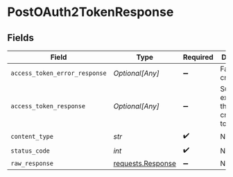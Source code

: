 # PostOAuth2TokenResponse


## Fields

| Field                                                                                 | Type                                                                                  | Required                                                                              | Description                                                                           |
| ------------------------------------------------------------------------------------- | ------------------------------------------------------------------------------------- | ------------------------------------------------------------------------------------- | ------------------------------------------------------------------------------------- |
| `access_token_error_response`                                                         | *Optional[Any]*                                                                       | :heavy_minus_sign:                                                                    | Failure create token                                                                  |
| `access_token_response`                                                               | *Optional[Any]*                                                                       | :heavy_minus_sign:                                                                    | Successfully exchanged the code to create a token                                     |
| `content_type`                                                                        | *str*                                                                                 | :heavy_check_mark:                                                                    | N/A                                                                                   |
| `status_code`                                                                         | *int*                                                                                 | :heavy_check_mark:                                                                    | N/A                                                                                   |
| `raw_response`                                                                        | [requests.Response](https://requests.readthedocs.io/en/latest/api/#requests.Response) | :heavy_minus_sign:                                                                    | N/A                                                                                   |
